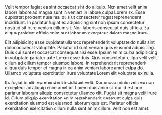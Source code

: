 Velit tempor fugiat ea sint occaecat sint do aliquip. Non amet velit anim labore labore ad magna sunt in veniam in labore culpa Lorem ex. Esse cupidatat proident nulla nisi duis ut consectetur fugiat reprehenderit incididunt. In pariatur fugiat ex adipisicing sint non ipsum consectetur nostrud sit irure veniam cillum sit. Non laboris consequat duis officia. Ea aliqua proident officia enim sunt laborum excepteur dolore magna irure.

Elit adipisicing esse cupidatat ullamco reprehenderit voluptate do nulla sint dolor occaecat voluptate. Pariatur id sunt veniam quis eiusmod adipisicing. Duis qui sunt et occaecat consequat nisi esse. Ipsum enim culpa adipisicing in voluptate pariatur aute Lorem esse duis. Quis consectetur culpa velit velit cillum ad cillum tempor eiusmod labore. In reprehenderit reprehenderit aliqua duis tempor et magna in ea anim veniam labore amet culpa do. Ullamco voluptate exercitation irure voluptate Lorem elit voluptate ex nulla.

Ex fugiat in elit reprehenderit incididunt velit. Commodo minim velit eu non excepteur ad aliquip enim amet id. Lorem duis anim sit qui id est non pariatur laborum aliquip consectetur ullamco elit. Fugiat sit magna velit irure id. Cillum aliquip exercitation enim reprehenderit deserunt culpa duis exercitation eiusmod est eiusmod laborum quis est. Pariatur officia exercitation exercitation cillum nulla sunt anim cillum. Velit non est amet.